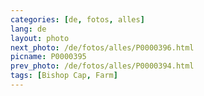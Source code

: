 ```yaml
---
categories: [de, fotos, alles]
lang: de
layout: photo
next_photo: /de/fotos/alles/P0000396.html
picname: P0000395
prev_photo: /de/fotos/alles/P0000394.html
tags: [Bishop Cap, Farm]
---
```


